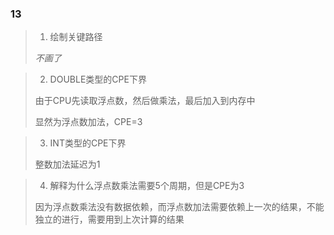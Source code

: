 ### 13

> 1. 绘制关键路径
>
> _不画了_


> 2. DOUBLE类型的CPE下界
> 
> 由于CPU先读取浮点数，然后做乘法，最后加入到内存中
> 
> 显然为浮点数加法，CPE=3

> 3. INT类型的CPE下界
> 
> 整数加法延迟为1

> 4. 解释为什么浮点数乘法需要5个周期，但是CPE为3
>
> 因为浮点数乘法没有数据依赖，而浮点数加法需要依赖上一次的结果，不能独立的进行，需要用到上次计算的结果